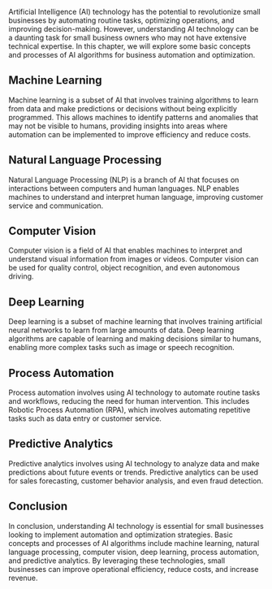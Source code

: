 

Artificial Intelligence (AI) technology has the potential to revolutionize small businesses by automating routine tasks, optimizing operations, and improving decision-making. However, understanding AI technology can be a daunting task for small business owners who may not have extensive technical expertise. In this chapter, we will explore some basic concepts and processes of AI algorithms for business automation and optimization.

Machine Learning
----------------

Machine learning is a subset of AI that involves training algorithms to learn from data and make predictions or decisions without being explicitly programmed. This allows machines to identify patterns and anomalies that may not be visible to humans, providing insights into areas where automation can be implemented to improve efficiency and reduce costs.

Natural Language Processing
---------------------------

Natural Language Processing (NLP) is a branch of AI that focuses on interactions between computers and human languages. NLP enables machines to understand and interpret human language, improving customer service and communication.

Computer Vision
---------------

Computer vision is a field of AI that enables machines to interpret and understand visual information from images or videos. Computer vision can be used for quality control, object recognition, and even autonomous driving.

Deep Learning
-------------

Deep learning is a subset of machine learning that involves training artificial neural networks to learn from large amounts of data. Deep learning algorithms are capable of learning and making decisions similar to humans, enabling more complex tasks such as image or speech recognition.

Process Automation
------------------

Process automation involves using AI technology to automate routine tasks and workflows, reducing the need for human intervention. This includes Robotic Process Automation (RPA), which involves automating repetitive tasks such as data entry or customer service.

Predictive Analytics
--------------------

Predictive analytics involves using AI technology to analyze data and make predictions about future events or trends. Predictive analytics can be used for sales forecasting, customer behavior analysis, and even fraud detection.

Conclusion
----------

In conclusion, understanding AI technology is essential for small businesses looking to implement automation and optimization strategies. Basic concepts and processes of AI algorithms include machine learning, natural language processing, computer vision, deep learning, process automation, and predictive analytics. By leveraging these technologies, small businesses can improve operational efficiency, reduce costs, and increase revenue.
